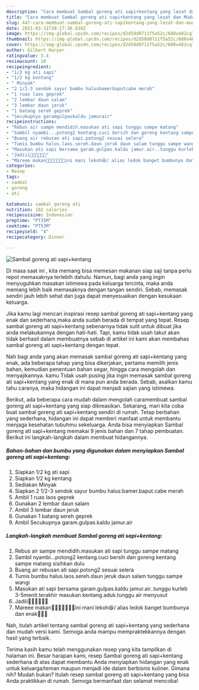 ```yaml
---
description: "Cara membuat Sambal goreng ati sapi+kentang yang lezat dan Mudah Dibuat"
title: "Cara membuat Sambal goreng ati sapi+kentang yang lezat dan Mudah Dibuat"
slug: 447-cara-membuat-sambal-goreng-ati-sapikentang-yang-lezat-dan-mudah-dibuat
date: 2021-03-31T20:17:36.638Z
image: https://img-global.cpcdn.com/recipes/d2d58d0711f5a52c/680x482cq70/sambal-goreng-ati-sapikentang-foto-resep-utama.jpg
thumbnail: https://img-global.cpcdn.com/recipes/d2d58d0711f5a52c/680x482cq70/sambal-goreng-ati-sapikentang-foto-resep-utama.jpg
cover: https://img-global.cpcdn.com/recipes/d2d58d0711f5a52c/680x482cq70/sambal-goreng-ati-sapikentang-foto-resep-utama.jpg
author: Gilbert Harper
ratingvalue: 3.4
reviewcount: 10
recipeingredient:
- "1/2 kg ati sapi"
- "1/2 kg kentang"
- " Minyak"
- "2 1/2-3 sendok sayur bumbu halusbamerbaputcabe merah"
- "1 ruas laos geprek"
- "2 lembar daun salam"
- "3 lembar daun jeruk"
- "1 batang sereh geprek"
- "Secukupnya garamgulpaskaldu jamurair"
recipeinstructions:
- "Rebus air sampe mendidih.masukan ati sapi tunggu sampe matang"
- "Sambil nyambi...potong2 kentang.cuci bersih dan goreng kentang sampe matang sisihkan dulu"
- "Buang air rebusan ati sapi.potong2 sesuai selera"
- "Tumis bumbu halus.laos.sereh.daun jeruk daun salam tunggu sampe wangi"
- "Masukan ati sapi bersama garam.gulpas.kaldu jamur.air..tunggu kurleb 3-5menit.terakhir masukan kentang.aduk.tunggu air menyusut"
- "Jadiii🤗🤗🤗🤗🤤🤤"
- "Mareee makan🤗🤗🤗🤤🤤🤤🤤ini mani lekoh😆/ alias ledok banget bumbunya dan enak🤤🤤🤤"
categories:
- Resep
tags:
- sambal
- goreng
- ati

katakunci: sambal goreng ati 
nutrition: 182 calories
recipecuisine: Indonesian
preptime: "PT35M"
cooktime: "PT53M"
recipeyield: "4"
recipecategory: Dinner

---
```



![Sambal goreng ati sapi+kentang](https://img-global.cpcdn.com/recipes/d2d58d0711f5a52c/680x482cq70/sambal-goreng-ati-sapikentang-foto-resep-utama.jpg)

Di masa  saat ini , kita memang bisa memesan makanan siap saji tanpa perlu repot memasaknya terlebih dahulu. Namun, bagi anda yang ingin menyuguhkan masakan istimewa pada keluarga tercinta, maka anda memang lebih baik memasaknya dengan tangan sendiri. Sebab, memasak sendiri jauh lebih sehat dan juga dapat menyesuaikan dengan kesukaan keluarga.

Jika kamu lagi mencari inspirasi resep sambal goreng ati sapi+kentang yang enak dan sederhana,maka anda sudah berada di tempat yang tepat. Resep sambal goreng ati sapi+kentang  sebenarnya tidak sulit untuk dibuat jika anda melakukannya dengan hati-hati. Tapi, kamu tidak usah takut akan tidak berhasil dalam membuatnya 
sebab di artikel ini kami akan membahas sambal goreng ati sapi+kentang dengan tepat.  



Nah bagi anda yang akan memasak sambal goreng ati sapi+kentang yang enak, ada beberapa tahap yang bisa dikerjakan, pertama memilih jenis bahan, kemudian penentuan bahan segar, hingga cara mengolah dan menyajikannya. kamu Tidak usah pusing jika ingin memasak sambal goreng ati sapi+kentang yang enak di mana pun anda berada. Sebab, asalkan kamu  tahu caranya, maka hidangan ini dapat menjadi sajian yang istimewa.

Berikut, ada beberapa cara mudah dalam mengolah caramembuat sambal goreng ati sapi+kentang yang siap dikreasikan. Sekarang, mari kita coba buat sambal goreng ati sapi+kentang sendiri di rumah. Tetap berbahan yang sederhana, hidangan ini dapat memberi manfaat untuk membantu menjaga kesehatan tubuhmu sekeluarga. Anda bisa menyiapkan Sambal goreng ati sapi+kentang memakai 9 jenis bahan dan 7 tahap pembuatan. Berikut ini langkah-langkah dalam membuat hidangannya.

<!--inarticleads1-->

##### Bahan-bahan dan bumbu yang digunakan dalam menyiapkan Sambal goreng ati sapi+kentang:

1. Siapkan 1/2 kg ati sapi
1. Siapkan 1/2 kg kentang
1. Sediakan  Minyak
1. Siapkan 2 1/2-3 sendok sayur bumbu halus:bamer.baput.cabe merah
1. Ambil 1 ruas laos geprek
1. Gunakan 2 lembar daun salam
1. Ambil 3 lembar daun jeruk
1. Gunakan 1 batang sereh geprek
1. Ambil Secukupnya garam.gulpas.kaldu jamur.air




<!--inarticleads2-->

##### Langkah-langkah membuat Sambal goreng ati sapi+kentang:

1. Rebus air sampe mendidih.masukan ati sapi tunggu sampe matang
1. Sambil nyambi...potong2 kentang.cuci bersih dan goreng kentang sampe matang sisihkan dulu
1. Buang air rebusan ati sapi.potong2 sesuai selera
1. Tumis bumbu halus.laos.sereh.daun jeruk daun salam tunggu sampe wangi
1. Masukan ati sapi bersama garam.gulpas.kaldu jamur.air..tunggu kurleb 3-5menit.terakhir masukan kentang.aduk.tunggu air menyusut
1. Jadiii🤗🤗🤗🤗🤤🤤
1. Mareee makan🤗🤗🤗🤤🤤🤤🤤ini mani lekoh😆/ alias ledok banget bumbunya dan enak🤤🤤🤤




Nah, itulah artikel tentang  sambal goreng ati sapi+kentang  yang sederhana dan mudah versi kami. Semoga anda mampu mempraktekkannya dengan hasil yang terbaik. 

Terima kasih kamu telah menggunakan resep yang kita tampilkan di halaman ini. Besar harapan kami, resep  Sambal goreng ati sapi+kentang sederhana di atas dapat membantu Anda menyiapkan hidangan yang enak untuk keluarga/teman maupun menjadi ide dalam berbisnis kuliner. Gimana nih? Mudah bukan? Itulah resep sambal goreng ati sapi+kentang yang bisa Anda praktikkan di rumah. Semoga bermanfaat dan selamat mencoba!

